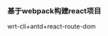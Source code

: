 <!--
 * @Descripttion: 
 * @version: 
 * @Author: chenArno
 * @Date: 2019-12-13 09:44:05
 * @LastEditors  : chenArno
 * @LastEditTime : 2019-12-19 13:30:59
 -->
### 基于webpack构建react项目
wrt-cli+antd+react-route-dom
